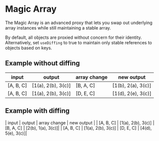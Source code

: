 # Magic Array

The Magic Array is an advanced proxy that lets you swap out underlying array instances
while still maintaining a stable array.

By default, all objects are proxied without concern for their identity.  Alternatively,
set `useDiffing` to true to maintain only stable references to objects based on keys.

## Example without diffing

| input     |  output            | array change |  new output       |
|-----------|--------------------|--------------|-------------------|
| [A, B, C] | [1(a), 2(b), 3(c)] | [B, A, C]    | [1(b), 2(a), 3(c)]|
| [A, B, C] | [1(a), 2(b), 3(c)] | [D, E, C]    | [1(d), 2(e), 3(c)]|

## Example with diffing

| input     |  output            | array change |  new output       |
| [A, B, C] | [1(a), 2(b), 3(c)] | [B, A, C]    | [2(b), 1(a), 3(c)]|
| [A, B, C] | [1(a), 2(b), 3(c)] | [D, E, C]    | [4(d), 5(e), 3(c)]|

